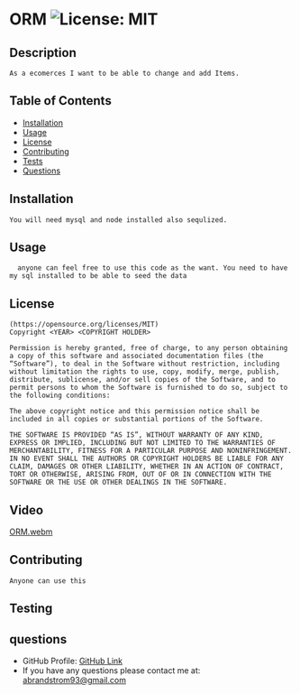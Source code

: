 # ORM  ![License: MIT](https://img.shields.io/badge/License-MIT-yellow.svg)


  ## Description
    As a ecomerces I want to be able to change and add Items.  

  ## Table of Contents 
   - [Installation](#installation)
   - [Usage](#usage)
   - [License](#license)
   - [Contributing](#contributing)
   - [Tests](#tests)
   - [Questions](#questions)  

  ## Installation
    You will need mysql and node installed also sequlized.
    
  ## Usage
      anyone can feel free to use this code as the want. You need to have my sql installed to be able to seed the data 

  ## License
    (https://opensource.org/licenses/MIT)
    Copyright <YEAR> <COPYRIGHT HOLDER>

    Permission is hereby granted, free of charge, to any person obtaining a copy of this software and associated documentation files (the “Software”), to deal in the Software without restriction, including without limitation the rights to use, copy, modify, merge, publish, distribute, sublicense, and/or sell copies of the Software, and to permit persons to whom the Software is furnished to do so, subject to the following conditions:
    
    The above copyright notice and this permission notice shall be included in all copies or substantial portions of the Software.
    
    THE SOFTWARE IS PROVIDED “AS IS”, WITHOUT WARRANTY OF ANY KIND, EXPRESS OR IMPLIED, INCLUDING BUT NOT LIMITED TO THE WARRANTIES OF MERCHANTABILITY, FITNESS FOR A PARTICULAR PURPOSE AND NONINFRINGEMENT. IN NO EVENT SHALL THE AUTHORS OR COPYRIGHT HOLDERS BE LIABLE FOR ANY CLAIM, DAMAGES OR OTHER LIABILITY, WHETHER IN AN ACTION OF CONTRACT, TORT OR OTHERWISE, ARISING FROM, OUT OF OR IN CONNECTION WITH THE SOFTWARE OR THE USE OR OTHER DEALINGS IN THE SOFTWARE.
  
  ## Video
  [ORM.webm](https://github.com/abrand93/Object-Relational-Mapping/assets/125417439/fab9ea00-d7cb-4eec-a1eb-8f6af77ab049)

  ## Contributing
    Anyone can use this 


  ## Testing
       

  ## questions 
  * GitHub Profile: [GitHub Link](https://github.com/abrand93)
  *  If you have any questions please contact me at: abrandstrom93@gmail.com

